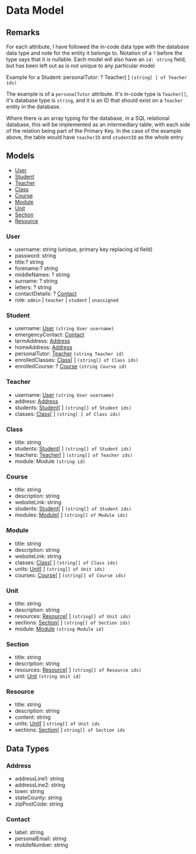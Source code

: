 # Data Model

## Remarks
For each attribute, I have followed the in-code data type with the database data type and note for the entity it belongs to. Notation of a `?` before the type says that it is nullable. Each model will also have an `id: string` field, but has been left out as is not unique to any particular model

Example for a Student: personalTutor: ? Teacher[ ] `(string[ ] of Teacher ids)`

The example is of a `personalTutor` attribute. It's in-code type is `Teacher[]`, it's database type is `string`, and it is an ID that should exist on a `Teacher` entity in the database.

Where there is an array typing for the database, in a SQL relational database, this will be implemented as an intermediary table, with each side of the relation being part of the Primary Key. In the case of the example above, the table would have `teacherID` and `studentID` as the whole entry

## Models

- [User](#user)
- [Student](#student)
- [Teacher](#teacher)
- [Class](#class)
- [Course](#course)
- [Module](#module)
- [Unit](#unit)
- [Section](#section)
- [Resource](#resource)

### User
- username: string (unique, primary key replacing id field)
- password: string
- title:?  string
- forename:?  string
- middleNames: ? string
- surname: ? string
- letters: ? string
- contactDetails: ? [Contact](#contact)
- role: `admin` | `teacher` | `student` | `unassigned`

### Student
- username: [User](#user) `(string User username)`
- emergencyContact: [Contact](#contact)
- termAddress: [Address](#address)
- homeAddress: [Address](#address)
- personalTutor: [Teacher](#teacher) `(string Teacher id)`
- enrolledClasses: [Class](#class)[ ] `(string[] of Class ids)`
- enrolledCourse: ? [Course](#course) `(string Course id)`

### Teacher
- username: [User](#user) `(string User username)`
- address: [Address](#address)
- students: [Student](#student)[ ] `(string[] of Student ids)`
- classes: [Class](#class)[ ] `(string[ ] of Class ids)`

### Class
- title: string
- students: [Student](#student)[ ] `(string[] of Student ids)`
- teachers: [Teacher](#teacher)[ ] `(string[] of Teacher ids)`
- module: Module `(string id)`

### Course
- title: string
- description: string
- websiteLink: string
- students: [Student](#student)[ ] `(string[] of Student ids)`
- modules: [Module](#module)[ ] `(string[] of Module ids)`

### Module
- title: string
- description: string
- websiteLink: string
- classes: [Class](#class)[ ] `(string[] of Class ids)`
- units: [Unit](#unit)[ ] `(string[] of Unit ids)`
- courses: [Course](#course)[ ] `(string[] of Course ids)`

### Unit
- title: string
- description: string
- resources: [Resource](#resource)[ ] `(string[] of Unit ids)`
- sections: [Section](#section)[ ] `(string[] of Section ids)`
- module: [Module](#module) `(string Module id)`

### Section
- title: string
- description: string
- resources: [Resource](#resource)[ ] `(string[] of Resource ids)`
- unit: [Unit](#unit) `(string Unit id)`

### Resource
- title: string
- description: string
- content: string
- units: [Unit](#unit)[ ] `string[] of Unit ids`
- sections: [Section](#section)[ ] `string[] of Section ids`

## Data Types

### Address
- addressLine1: string
- addressLine2: string
- town: string
- stateCounty: string
- zipPostCode: string

### Contact
- label: string
- personalEmail: string
- mobileNumber: string